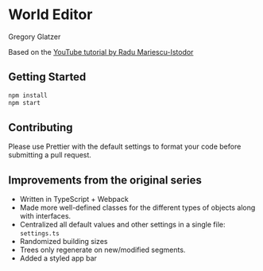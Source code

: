 # World Editor

Gregory Glatzer

Based on the [YouTube tutorial by Radu Mariescu-Istodor](https://www.youtube.com/watch?v=5iHejdqYIa8&t=10233s)

## Getting Started

```bash
npm install
npm start
```

## Contributing

Please use Prettier with the default settings to format your code before submitting a pull request.

## Improvements from the original series

-   Written in TypeScript + Webpack
-   Made more well-defined classes for the different types of objects along with interfaces.
-   Centralized all default values and other settings in a single file: `settings.ts`
-   Randomized building sizes
-   Trees only regenerate on new/modified segments.
-   Added a styled app bar
